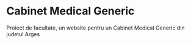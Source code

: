 # Cabinet Medical Generic
Proiect de facultate, un website pentru un Cabinet Medical Generic din judetul Arges
